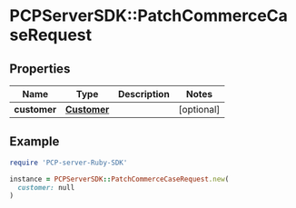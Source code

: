 # PCPServerSDK::PatchCommerceCaseRequest

## Properties

| Name | Type | Description | Notes |
| ---- | ---- | ----------- | ----- |
| **customer** | [**Customer**](Customer.md) |  | [optional] |

## Example

```ruby
require 'PCP-server-Ruby-SDK'

instance = PCPServerSDK::PatchCommerceCaseRequest.new(
  customer: null
)
```

